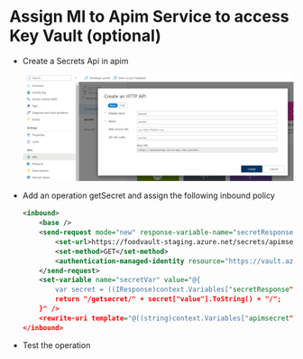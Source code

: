 # Assign MI to Apim Service to access Key Vault (optional)

- Create a Secrets Api in apim

    ![apim-secrets-api](_images/create-api.png)

- Add an operation getSecret and assign the following inbound policy

    ```xml
    <inbound>
        <base />
        <send-request mode="new" response-variable-name="secretResponse" timeout="20" ignore-error="false">
            <set-url>https://foodvault-staging.azure.net/secrets/apimsecret/?api-version=7.3</set-url>
            <set-method>GET</set-method>
            <authentication-managed-identity resource="https://vault.azure.net" />
        </send-request>
        <set-variable name="secretVar" value="@{
            var secret = ((IResponse)context.Variables["secretResponse"]).Body.As<JObject>();
            return "/getsecret/" + secret["value"].ToString() + "/";
        }" />
        <rewrite-uri template="@((string)context.Variables["apimsecret"])" />
    </inbound>
    ```

- Test the operation
        